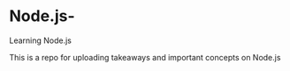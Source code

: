 # Node.js-
Learning Node.js 

This is a repo for uploading takeaways and important concepts on Node.js  
